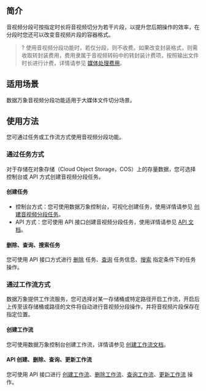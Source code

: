 ## 简介

音视频分段可按指定时长将音视频切分为若干片段，以提升您后期操作的效率，在分段时您还可以改变音视频片段的容器格式。

>? 使用音视频分段功能时，若仅分段，则不收费。如果改变封装格式，则需收取转封装费用，费用隶属于音视频转码中的转封装计费项，按照输出文件时长进行计费，详情请参见 [媒体处理费用](https://intl.cloud.tencent.com/document/product/1045/49489)。
>

## 适用场景

数据万象音视频分段功能适用于大媒体文件切分场景。

## 使用方法

您可通过任务或工作流方式使用音视频分段功能。

### 通过任务方式

对于存储在对象存储（Cloud Object Storage，COS）上的存量数据，您可选择控制台或 API 方式创建音视频分段任务。

#### 创建任务

- 控制台方式：您可使用数据万象控制台，可视化创建任务，使用详情请参见 [创建音视频分段任务](https://intl.cloud.tencent.com/document/product/1045/43605)。
- API 方式：您可使用 API 接口创建音视频分段任务，使用详情请参见 [API 文档](https://intl.cloud.tencent.com/document/product/1045/48936)。

#### 删除、查询、搜索任务

您可使用 API 接口方式进行 [删除](https://intl.cloud.tencent.com/document/product/1045/49512) 任务、[查询](https://intl.cloud.tencent.com/document/product/1045/50355) 任务信息、[搜索](https://intl.cloud.tencent.com/document/product/1045/50356) 指定条件下的任务操作。

### 通过工作流方式

数据万象提供工作流服务，您可选择对某一存储桶或特定路径开启工作流，开启后上传至该存储桶或路径的文件将自动进行音视频分段操作，并将音视频片段保存在指定位置。

#### 创建工作流

您可使用数据万象控制台创建工作流，详情请参见 [创建工作流文档](https://intl.cloud.tencent.com/document/product/1045/43604)。

#### API 创建、删除、查询、更新工作流

您可使用 API 接口进行 [创建工作流](https://intl.cloud.tencent.com/document/product/1045/43733)、[删除工作流](https://intl.cloud.tencent.com/document/product/1045/43734)、[查询工作流](https://intl.cloud.tencent.com/document/product/1045/50339)、[更新工作流](https://intl.cloud.tencent.com/document/product/1045/43738) 操作。
